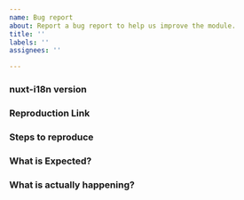 ```yaml
---
name: Bug report
about: Report a bug report to help us improve the module.
title: ''
labels: ''
assignees: ''

---
```


### nuxt-i18n version
<!-- ex: 6.9.2 -->

### Reproduction Link
<!-- A minimal test case on https://template.nuxtjs.org/ or GitHub reprository that can reproduce the bug. -->

### Steps to reproduce


### What is Expected?


### What is actually happening?
